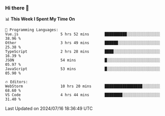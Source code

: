 ### Hi there 👋

<!--
**asdf12303116/asdf12303116** is a ✨ _special_ ✨ repository because its `README.md` (this file) appears on your GitHub profile.

Here are some ideas to get you started:

- 🔭 I’m currently working on ...
- 🌱 I’m currently learning ...
- 👯 I’m looking to collaborate on ...
- 🤔 I’m looking for help with ...
- 💬 Ask me about ...
- 📫 How to reach me: ...
- 😄 Pronouns: ...
- ⚡ Fun fact: ...
-->

<!--START_SECTION:waka-->
📊 **This Week I Spent My Time On** 

```text
💬 Programming Languages: 
Vue.js                   5 hrs 52 mins       ██████████░░░░░░░░░░░░░░░   38.96 % 
Other                    3 hrs 49 mins       ██████░░░░░░░░░░░░░░░░░░░   25.38 % 
TypeScript               2 hrs 28 mins       ████░░░░░░░░░░░░░░░░░░░░░   16.39 % 
JSON                     54 mins             █░░░░░░░░░░░░░░░░░░░░░░░░   05.97 % 
JavaScript               53 mins             █░░░░░░░░░░░░░░░░░░░░░░░░   05.90 % 

🔥 Editors: 
WebStorm                 10 hrs 20 mins      █████████████████░░░░░░░░   68.60 % 
VS Code                  4 hrs 44 mins       ████████░░░░░░░░░░░░░░░░░   31.40 % 
```


 Last Updated on 2024/07/16 18:36:49 UTC
<!--END_SECTION:waka-->
